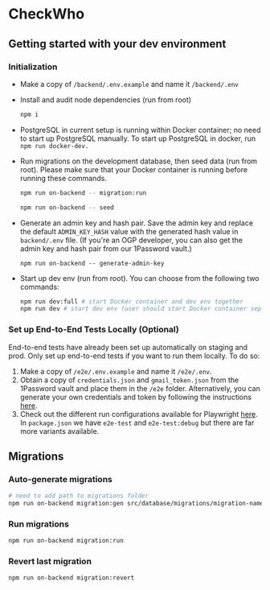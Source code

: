 # CheckWho

## Getting started with your dev environment

### Initialization

- Make a copy of `/backend/.env.example` and name it `/backend/.env`


- Install and audit node dependencies (run from root)
    ```zsh
    npm i
    ```
- PostgreSQL in current setup is running within Docker container; no need to start up PostgreSQL manually. To start up PostgreSQL in docker, run `npm run docker-dev.`

- Run migrations on the development database, then seed data (run from root). Please make sure that your Docker container is running before running these commands.

    ```zsh
    npm run on-backend -- migration:run
  
    npm run on-backend -- seed
    ```

- Generate an admin key and hash pair. Save the admin key and replace the default `ADMIN_KEY_HASH` value with the generated hash value in `backend/.env` file. (If you're an OGP developer, you can also get the admin key and hash pair from our 1Password vault.)
    ```
    npm run on-backend -- generate-admin-key
- Start up dev env (run from root). You can choose from the following two commands:
    ```zsh
    npm run dev:full # start Docker container and dev env together
    npm run dev # start dev env (user should start Docker container separately)
    ```
  
### Set up End-to-End Tests Locally (Optional)

End-to-end tests have already been set up automatically on staging and prod. Only set up end-to-end tests if you want to run them locally. To do so:

1. Make a copy of `/e2e/.env.example` and name it `/e2e/.env`.
2. Obtain a copy of `credentials.json` and `gmail_token.json` from the 1Password vault and place them in the `/e2e` folder. Alternatively, you can generate your own credentials and token by following the instructions [here](https://github.com/levz0r/gmail-tester#usage).
3. Check out the different run configurations available for Playwright [here](https://playwright.dev/docs/test-cli). In `package.json` we have `e2e-test` and `e2e-test:debug` but there are far more variants available.

## Migrations

### Auto-generate migrations

```zsh
# need to add path to migrations folder
npm run on-backend migration:gen src/database/migrations/migration-name-in-kebab-case
```

### Run migrations

```zsh
npm run on-backend migration:run
```

### Revert last migration
```zsh
npm run on-backend migration:revert
```
